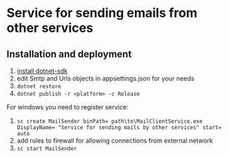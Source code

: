 # Service for sending emails from other services
## Installation and deployment

1. [install dotnet-sdk](https://docs.microsoft.com/dotnet/core/install/sdk?pivots=os-linux)
2. edit Smtp and Urls objects in appsettings.json for your needs
3. ```dotnet restore```
4. ```dotnet publish -r <platform> -c Release```
   
For windows you need to register service:
1. ```sc create MailSender binPath= path\to\MailClientService.exe DisplayName= "Service for sending mails by other services" start= auto```
1. add rules to firewall for allowing connections from external network
2. `sc start MailSender`